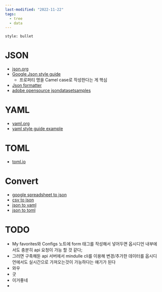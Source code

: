 ```yaml
---
last-modified: "2022-11-22"
tags:
  - tree
  - data
---
```

```toc
style: bullet
```

# JSON
- [json.org](https://www.json.org/)
- [Google Json style guide](https://google.github.io/styleguide/jsoncstyleguide.xml)
	- 프로퍼티 명을 Camel case로 작성한다는 게 핵심
- [Json formatter](https://jsonformatter.curiousconcept.com/)
- [adobe opensource jsondatasetsamples](https://opensource.adobe.com/Spry/samples/data_region/JSONDataSetSample.html)

# YAML
- [yaml.org](https://yaml.org/)
- [yaml style guide example](https://developers.home-assistant.io/docs/documenting/yaml-style-guide/)


# TOML
- [toml.io](https://toml.io/)

# Convert
- [google spreadsheet to json](https://workspace.google.com/marketplace/app/export_sheet_data/903838927001)
- [csv to json](https://csvjson.com/)
- [json to yaml](https://www.json2yaml.com/)
- [json to toml](https://www.convertsimple.com/convert-json-to-toml/)


# TODO
- My favorites와 Configs 노트에 form 태그를 작성해서 넣어두면 옵시디언 내부에서도 충분히 api 요청이 가능 할 것 같다;
- 그러면 구축해둔 api 서버에서 mindulle cli를 이용해 변경/추가한 데이터를 옵시디언에서도 실시간으로 가져오는것이 가능하다는 얘기가 된다
- 와우
- 굿
- 이거좋네
- 